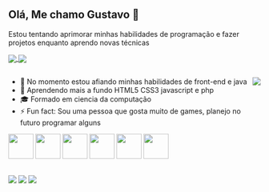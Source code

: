 ## Olá, Me chamo Gustavo 🤙

Estou tentando aprimorar minhas habilidades de programação e fazer projetos enquanto aprendo novas técnicas

<a href="https://github.com/anuraghazra/github-readme-stats">
  <img align="center" src="https://github-readme-stats.vercel.app/api?username=Gunnez&count_private=true&show_icons=true&theme=bear" />
</a>
<a href="https://github.com/anuraghazra/convoychat">
  <img align="center" src="https://github-readme-stats.vercel.app/api/top-langs/?username=Gunnez&layout=compact&theme=bear" />
</a>

##
 <img align="right" src="https://media.tenor.com/drxH1lO9cfEAAAAi/dark-souls-bonfire.gif">
 
- 🔭 No momento estou afiando minhas habilidades de front-end e java
- 🌱 Aprendendo mais a fundo HTML5 CSS3 javascript e php
- 🎓 Formado em ciencia da computação
- ⚡ Fun fact: Sou uma pessoa que gosta muito de games, planejo no futuro programar alguns

<div>
  <img src="https://cdn.jsdelivr.net/gh/devicons/devicon/icons/c/c-original.svg" height="50px" width="50px">
  <img src="https://cdn.jsdelivr.net/gh/devicons/devicon/icons/html5/html5-original.svg" height="50px" width="50px">
  <img src="https://cdn.jsdelivr.net/gh/devicons/devicon/icons/css3/css3-original.svg" height="50px" width="50px">
  <img src="https://cdn.jsdelivr.net/gh/devicons/devicon/icons/java/java-original.svg" height="50px" width="50px">
  <img src="https://cdn.jsdelivr.net/gh/devicons/devicon/icons/linux/linux-original.svg" height="50px" width="50px">
  <img src="https://cdn.jsdelivr.net/gh/devicons/devicon/icons/python/python-original.svg" height="50px" width="50px">
</div>

##
<div>
  <a href="mailto:gustavo_antunes1@hotmail.com"><img src="https://img.shields.io/badge/Microsoft_Outlook-0078D4?style=for-the-badge&logo=microsoft-outlook&logoColor=white"></a>
  <a href="https://www.linkedin.com/in/gustavo-vieira-antunes-38500b177/"><img src="https://img.shields.io/badge/LinkedIn-0077B5?style=for-the-badge&logo=linkedin&logoColor=white"></a>
  <a href="https://www.instagram.com/gustavo_v_antunes/"><img src="https://img.shields.io/badge/Instagram-E4405F?style=for-the-badge&logo=instagram&logoColor=white"></a>
</div>  

